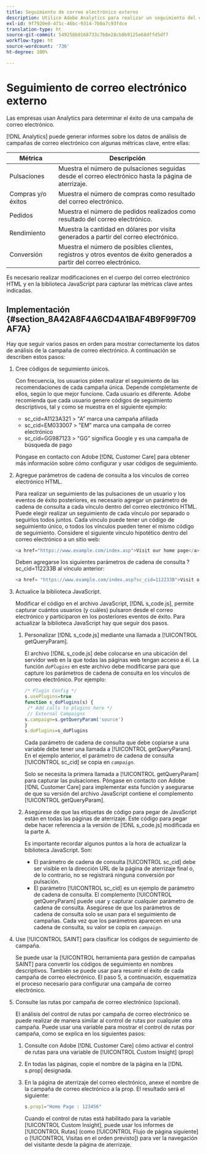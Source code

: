 ```yaml
---
title: Seguimiento de correo electrónico externo
description: Utilice Adobe Analytics para realizar un seguimiento del contenido del correo electrónico.
exl-id: 9f7920e0-471c-46bc-9314-7b0a7c93fdce
translation-type: ht
source-git-commit: 549258b0168733c7b0e28cb8b9125e68dffd5df7
workflow-type: ht
source-wordcount: '736'
ht-degree: 100%

---
```


# Seguimiento de correo electrónico externo

Las empresas usan Analytics para determinar el éxito de una campaña de correo electrónico.

[!DNL Analytics] puede generar informes sobre los datos de análisis de campañas de correo electrónico con algunas métricas clave, entre ellas:

| Métrica | Descripción |
|---|---|
| Pulsaciones | Muestra el número de pulsaciones seguidas desde el correo electrónico hasta la página de aterrizaje. |
| Compras y/o éxitos | Muestra el número de compras como resultado del correo electrónico. |
| Pedidos | Muestra el número de pedidos realizados como resultado del correo electrónico. |
| Rendimiento | Muestra la cantidad en dólares por visita generados a partir del correo electrónico. |
| Conversión | Muestra el número de posibles clientes, registros y otros eventos de éxito generados a partir del correo electrónico. |

Es necesario realizar modificaciones en el cuerpo del correo electrónico HTML y en la biblioteca JavaScript para capturar las métricas clave antes indicadas.

## Implementación {#section_8A42A8F4A6CD4A1BAF4B9F99F709AF7A}

Hay que seguir varios pasos en orden para mostrar correctamente los datos de análisis de la campaña de correo electrónico. A continuación se describen estos pasos:

1. Cree códigos de seguimiento únicos.

   Con frecuencia, los usuarios piden realizar el seguimiento de las recomendaciones de cada campaña única. Depende completamente de ellos, según lo que mejor funcione. Cada usuario es diferente. Adobe recomienda que cada usuario genere códigos de seguimiento descriptivos, tal y como se muestra en el siguiente ejemplo:

   * sc_cid=A1123A321 > &quot;A&quot; marca una campaña afiliada
   * sc_cid=EM033007 > &quot;EM&quot; marca una campaña de correo electrónico
   * sc_cid=GG987123 > &quot;GG&quot; significa Google y es una campaña de búsqueda de pago

   Póngase en contacto con Adobe [!DNL Customer Care] para obtener más información sobre cómo configurar y usar códigos de seguimiento.

1. Agregue parámetros de cadena de consulta a los vínculos de correo electrónico HTML.

   Para realizar un seguimiento de las pulsaciones de un usuario y los eventos de éxito posteriores, es necesario agregar un parámetro de cadena de consulta a cada vínculo dentro del correo electrónico HTML. Puede elegir realizar un seguimiento de cada vínculo por separado o seguirlos todos juntos. Cada vínculo puede tener un código de seguimiento único, o todos los vínculos pueden tener el mismo código de seguimiento. Considere el siguiente vínculo hipotético dentro del correo electrónico a un sitio web:

   ```js
   <a href="https://www.example.com/index.asp">Visit our home page</a>
   ```

   Deben agregarse los siguientes parámetros de cadena de consulta ?sc_cid=112233B al vínculo anterior:

   ```js
   <a href= "https://www.example.com/index.asp?sc_cid=112233B">Visit our home page</a>
   ```

1. Actualice la biblioteca JavaScript.

   Modificar el código en el archivo JavaScript, [!DNL s_code.js], permite capturar cuántos usuarios (y cuáles) pulsaron desde el correo electrónico y participaron en los posteriores eventos de éxito. Para actualizar la biblioteca JavaScript hay que seguir dos pasos.

   1. Personalizar [!DNL s_code.js] mediante una llamada a [!UICONTROL getQueryParam].

      El archivo [!DNL s_code.js] debe colocarse en una ubicación del servidor web en la que todas las páginas web tengan acceso a él. La función *`doPlugins`* en este archivo debe modificarse para que capture los parámetros de cadena de consulta en los vínculos de correo electrónico. Por ejemplo:

      ```js
      /* Plugin Config */ 
      s.usePlugins=true 
      function s_doPlugins(s) { 
       /* Add calls to plugins here */ 
       // External Campaigns 
      s.campaign=s.getQueryParam('source') 
      } 
      s.doPlugins=s_doPlugins 
      ```

      Cada parámetro de cadena de consulta que debe copiarse a una variable debe tener una llamada a [!UICONTROL getQueryParam]. En el ejemplo anterior, el parámetro de cadena de consulta [!UICONTROL sc_cid] se copia en *`campaign`*.

      Solo se necesita la primera llamada a [!UICONTROL getQueryParam] para capturar las pulsaciones. Póngase en contacto con Adobe [!DNL Customer Care] para implementar esta función y asegurarse de que su versión del archivo JavaScript contiene el complemento [!UICONTROL getQueryParam].

   1. Asegúrese de que las etiquetas de código para pegar de JavaScript están en todas las páginas de aterrizaje. Este código para pegar debe hacer referencia a la versión de [!DNL s_code.js] modificada en la parte A.

      Es importante recordar algunos puntos a la hora de actualizar la biblioteca JavaScript. Son:

      * El parámetro de cadena de consulta [!UICONTROL sc_cid] debe ser visible en la dirección URL de la página de aterrizaje final o, de lo contrario, no se registrará ninguna conversión por pulsación.
      * El parámetro [!UICONTROL sc_cid] es un ejemplo de parámetro de cadena de consulta. El complemento [!UICONTROL getQueryParam] puede usar y capturar cualquier parámetro de cadena de consulta. Asegúrese de que los parámetros de cadena de consulta solo se usan para el seguimiento de campañas. Cada vez que los parámetros aparecen en una cadena de consulta, su valor se copia en *`campaign`*.

1. Use [!UICONTROL SAINT] para clasificar los códigos de seguimiento de campaña.

   Se puede usar la [!UICONTROL herramienta para gestión de campañas SAINT] para convertir los códigos de seguimiento en nombres descriptivos. También se puede usar para resumir el éxito de cada campaña de correo electrónico. El paso 5, a continuación, esquematiza el proceso necesario para configurar una campaña de correo electrónico.

1. Consulte las rutas por campaña de correo electrónico (opcional).

   El análisis del control de rutas por campaña de correo electrónico se puede realizar de manera similar al control de rutas por cualquier otra campaña. Puede usar una variable para mostrar el control de rutas por campaña, como se explica en los siguientes pasos:

   1. Consulte con Adobe [!DNL Customer Care] cómo activar el control de rutas para una variable de [!UICONTROL Custom Insight] (prop)

   1. En todas las páginas, copie el nombre de la página en la [!DNL s.prop] designada.
   1. En la página de aterrizaje del correo electrónico, anexe el nombre de la campaña de correo electrónico a la prop. El resultado será el siguiente:

      ```js
      s.prop1="Home Page : 123456"
      ```

      Cuando el control de rutas está habilitado para la variable [!UICONTROL Custom Insight], puede usar los informes de [!UICONTROL Rutas] (como [!UICONTROL Flujo de página siguiente] o [!UICONTROL Visitas en el orden previsto]) para ver la navegación del visitante desde la página de aterrizaje.

